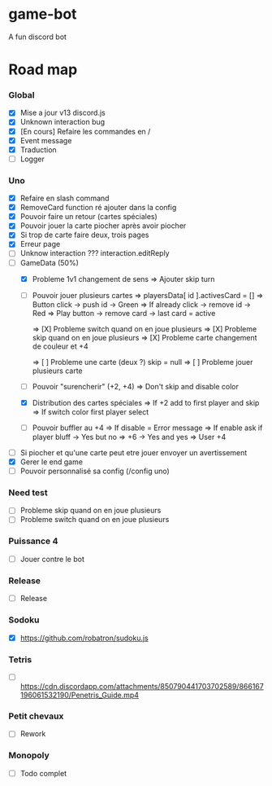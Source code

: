 # game-bot
A fun discord bot

# Road map

### Global
- [X] Mise a jour v13 discord.js
- [X] Unknown interaction bug
- [X] [En cours] Refaire les commandes en /
- [X] Event message
- [X] Traduction
- [ ] Logger

### Uno
- [X] Refaire en slash command
- [X] RemoveCard function ré ajouter dans la config
- [X] Pouvoir faire un retour (cartes spéciales)
- [X] Pouvoir jouer la carte piocher après avoir piocher
- [X] Si trop de carte faire deux, trois pages
- [X] Erreur page
- [ ] Unknow interaction ??? interaction.editReply
- [ ] GameData (50%)
    - [X] Probleme 1v1 changement de sens 
        => Ajouter skip turn 
    - [ ] Pouvoir jouer plusieurs cartes
        => playersData[ id ].activesCard = []
        => Button click -> push id -> Green
        => If already click -> remove id -> Red
        => Play button -> remove card -> last card = active
        
        => [X] Probleme switch quand on en joue plusieurs 
        => [X] Probleme skip quand on en joue plusieurs 
        => [X] Probleme carte changement de couleur et +4

        => [ ] Probleme une carte (deux ?) skip = null
        => [ ] Probleme jouer plusieurs carte
    - [ ] Pouvoir "surencherir" (+2, +4)
        => Don't skip and disable color
    - [X] Distribution des cartes spéciales
        => If +2 add to first player and skip
        => If switch color first player select
    - [ ] Pouvoir buffler au +4
        => If disable = Error message
        => If enable ask if player bluff
            -> Yes but no => +6
            -> Yes and yes => User +4
- [ ] Si piocher et qu'une carte peut etre jouer envoyer un avertissement
- [X] Gerer le end game
- [ ] Pouvoir personnalisé sa config (/config uno)

### Need test
- [ ] Probleme skip quand on en joue plusieurs 
- [ ] Probleme switch quand on en joue plusieurs 

### Puissance 4 
- [ ] Jouer contre le bot

### Release
- [ ] Release

### Sodoku
- [X] https://github.com/robatron/sudoku.js
### Tetris
- [ ] https://cdn.discordapp.com/attachments/850790441703702589/866167196061532190/Penetris_Guide.mp4

### Petit chevaux
- [ ] Rework

### Monopoly
- [ ] Todo complet
